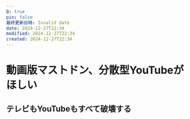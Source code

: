 ```yaml
---
Q: true
pin: false
最終更新日時: Invalid date
date: 2024-12-27T22:34
modified: 2024-12-27T22:34
created: 2024-12-27T22:34
---
```

# 動画版マストドン、分散型YouTubeがほしい

## テレビもYouTubeもすべて破壊する